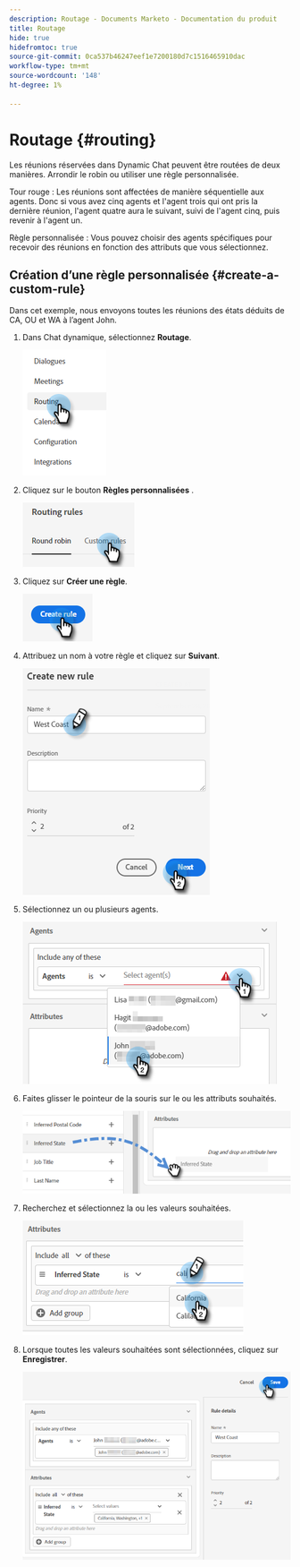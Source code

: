 ```yaml
---
description: Routage - Documents Marketo - Documentation du produit
title: Routage
hide: true
hidefromtoc: true
source-git-commit: 0ca537b46247eef1e7200180d7c1516465910dac
workflow-type: tm+mt
source-wordcount: '148'
ht-degree: 1%

---
```


# Routage {#routing}

Les réunions réservées dans Dynamic Chat peuvent être routées de deux manières. Arrondir le robin ou utiliser une règle personnalisée.

Tour rouge : Les réunions sont affectées de manière séquentielle aux agents. Donc si vous avez cinq agents et l&#39;agent trois qui ont pris la dernière réunion, l&#39;agent quatre aura le suivant, suivi de l&#39;agent cinq, puis revenir à l&#39;agent un.

Règle personnalisée : Vous pouvez choisir des agents spécifiques pour recevoir des réunions en fonction des attributs que vous sélectionnez.

## Création d’une règle personnalisée {#create-a-custom-rule}

Dans cet exemple, nous envoyons toutes les réunions des états déduits de CA, OU et WA à l’agent John.

1. Dans Chat dynamique, sélectionnez **Routage**.

   ![](assets/routing-1.png)

1. Cliquez sur le bouton **Règles personnalisées** .

   ![](assets/routing-2.png)

1. Cliquez sur **Créer une règle**.

   ![](assets/routing-3.png)

1. Attribuez un nom à votre règle et cliquez sur **Suivant**.

   ![](assets/routing-4.png)

1. Sélectionnez un ou plusieurs agents.

   ![](assets/routing-5.png)

1. Faites glisser le pointeur de la souris sur le ou les attributs souhaités.

   ![](assets/routing-6.png)

1. Recherchez et sélectionnez la ou les valeurs souhaitées.

   ![](assets/routing-7.png)

1. Lorsque toutes les valeurs souhaitées sont sélectionnées, cliquez sur **Enregistrer**.

   ![](assets/routing-8.png)
